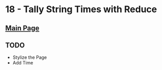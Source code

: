 # 18 - Tally String Times with Reduce

## <a href='https://github.com/Mugilan-Codes/javascript-30'>Main Page</a>

## TODO

- Stylize the Page
- Add Time
